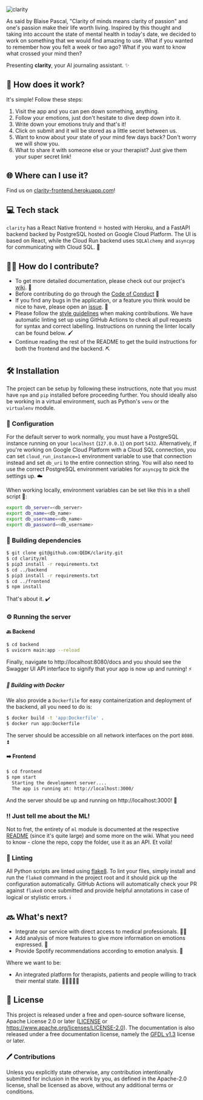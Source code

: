 ![clarity](https://socialify.git.ci/QEDK/clarity/image?font=KoHo&forks=1&issues=1&language=1&pattern=Charlie%20Brown&pulls=1&stargazers=1&theme=Light)

As said by Blaise Pascal, "Clarity of minds means clarity of passion" and one's passion make their life worth living.
Inspired by this thought and taking into account the state of mental health in today's date, we decided to work on something that we would find amazing to use.
What if you wanted to remember how you felt a week or two ago? What if you want to know what crossed your mind then?

Presenting **clarity**, your AI journaling assistant. ✨

## 🙋 How does it work?
It's simple! Follow these steps:
1. Visit the app and you can pen down something, anything.
2. Follow your emotions, just don't hesitate to dive deep down into it.
3. Write down your emotions truly and that's it!
4. Click on submit and it will be stored as a little secret between us.
5. Want to know about your state of your mind few days back? Don't worry we will show you.
6. What to share it with someone else or your therapist? Just give them your super secret link!

## 🌐 Where can I use it?
Find us on [clarity-frontend.herokuapp.com](https://clarity-frontend.herokuapp.com)!

## 💻 Tech stack
`clarity` has a React Native frontend ⚛️ hosted with Heroku, and a FastAPI backend backed by PostgreSQL hosted on Google Cloud Platform. The UI is based on React, while the Cloud Run backend uses `SQLAlchemy` and `asyncpg` for communicating with Cloud SQL. 💽

## 👨‍💻 How do I contribute?
- To get more detailed documentation, please check out our project's [wiki](https://github.com/QEDK/clarity/wiki). 📖
- Before contributing do go through the [Code of Conduct](https://github.com/QEDK/clarity/blob/master/CODE_OF_CONDUCT.md) 🔧
- If you find any bugs in the application, or a feature you think would be nice to have, please open an [issue](https://github.com/QEDK/clarity/issues/new/choose). 🐞
- Please follow the [style guidelines](https://github.com/QEDK/clarity/wiki/Style-guidelines) when making contributions. We have automatic linting set up using GitHub Actions to check all pull requests for syntax and correct labelling. Instructions on running the linter locally can be found below. 🖌️
- Continue reading the rest of the README to get the build instructions for both the frontend and the backend. ⛏️

## 🛠️ Installation
The project can be setup by following these instructions, note that you must have `npm` and `pip` installed before proceeding further. You should ideally also be working in a virtual environment, such as Python's `venv` or the `virtualenv` module.

### 🧰 Configuration
For the default server to work normally, you must have a PostgreSQL instance running on your `localhost` (`127.0.0.1`) on port `5432`. Alternatively, if you're working on Google Cloud Platform with a Cloud SQL connection, you can set `cloud_run_instance=1` environment variable to use that connection instead and set `db_uri` to the entire connection string. You will also need to use the correct PostgreSQL environment variables for `asyncpg` to pick the settings up. ☁️

When working locally, environment variables can be set like this in a shell script 📁:
```bash
export db_server=<db_server>
export db_name=<db_name>
export db_username=<db_name>
export db_password=<db_username>
```

### 🧱 Building dependencies
```bash
$ git clone git@github.com:QEDK/clarity.git
$ cd clarity/ml
$ pip3 install -r requirements.txt
$ cd ../backend
$ pip3 install -r requirements.txt
$ cd ../frontend
$ npm install
```
That's about it. ✔️

### ⚙️ Running the server
#### 🔙 Backend
```bash
$ cd backend
$ uvicorn main:app --reload
```
Finally, navigate to http://localhost:8080/docs and you should see the Swagger UI API interface to signify that your app is now up and running! ⚡

##### 🐳 Building with Docker
We also provide a `Dockerfile` for easy containerization and deployment of the backend, all you need to do is:
```bash
$ docker build -t 'app:Dockerfile' .
$ docker run app:Dockerfile
```
The server should be accessible on all network interfaces on the port `8080`. ⏫

#### ➡️ Frontend
```bash
$ cd frontend
$ npm start
  Starting the development server....
  The app is running at: http://localhost:3000/
```
And the server should be up and running on http://localhost:3000! 🚀

### ‼️ Just tell me about the ML!
Not to fret, the entirety of `ml` module is documented at the respective [README](https://github.com/QEDK/clarity/blob/master/ml/README.md) (since it's quite large) and some more on the wiki. What you need to know - clone the repo, copy the folder, use it as an API. Et voilà! 

### 🧹 Linting
All Python scripts are linted using [flake8](https://flake8.pycqa.org). To lint your files, simply install and run the `flake8` command in the project root and it should pick up the configuration automatically. GitHub Actions will automatically check your PR against `flake8` once submitted and provide helpful annotations in case of logical or stylistic errors. ℹ️

## 🔜 What's next?
* Integrate our service with direct access to medical professionals. 👨‍⚕️
* Add analysis of more features to give more information on emotions expressed. 🤗
* Provide Spotify recommendations according to emotion analysis. 💬

Where we want to be: 
* An integrated platform for therapists, patients and people willing to track their mental state. 🧑🏿‍🤝‍🧑🏿

## 📜 License
This project is released under a free and open-source software license, Apache License 2.0 or later ([LICENSE](LICENSE) or https://www.apache.org/licenses/LICENSE-2.0). The documentation is also released under a free documentation license, namely the [GFDL v1.3](https://www.gnu.org/licenses/fdl-1.3.en.html) license or later.

### 🖊️ Contributions
Unless you explicitly state otherwise, any contribution intentionally submitted for inclusion in the work by you, as defined in the Apache-2.0 license, shall be licensed as above, without any additional terms or conditions.
